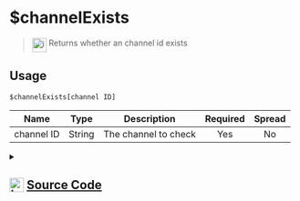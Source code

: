 # $channelExists
> <img align="top" src="https://upload.wikimedia.org/wikipedia/commons/thumb/e/e4/Infobox_info_icon.svg/160px-Infobox_info_icon.svg.png?20150409153300" alt="image" width="25" height="auto"> Returns whether an channel id exists
## Usage
```
$channelExists[channel ID]
```
| Name | Type | Description | Required | Spread
| :---: | :---: | :---: | :---: | :---: |
channel ID | String | The channel to check | Yes | No
<details>
<summary>
    
## <img align="top" src="https://cdn4.iconfinder.com/data/icons/iconsimple-logotypes/512/github-512.png" alt="image" width="25" height="auto">  [Source Code](https://github.com/tryforge/ForgeScript-V2/blob/main/src/native/channelExists.ts)
    
</summary>
    
```ts
import noop from "../functions/noop"
import { ArgType, CompiledFunction, NativeFunction, Return } from "../structures"

export default new NativeFunction({
    name: "$channelExists",
    description: "Returns whether an channel id exists",
    unwrap: true,
    brackets: true,
    args: [
        {
            name: "channel ID",
            description: "The channel to check",
            rest: false,
            required: true,
            type: ArgType.String
        }
    ],
    async execute(ctx, [ id ]) {
        return Return.success(
            CompiledFunction.IdRegex.test(id) &&
            ctx.client.channels.cache.has(id)
        )
    },
})
```
    
</details>